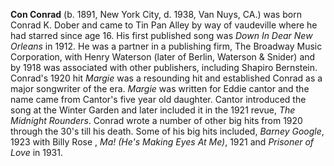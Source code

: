 
**Con Conrad** (b. 1891, New York City, d. 1938, Van Nuys, CA.) was born Conrad K. Dober and came to Tin Pan Alley by way of vaudeville where he had starred since age 16. His first published song was *Down In Dear New Orleans* in 1912. He was a partner in a publishing firm, The Broadway Music Corporation, with Henry Waterson (later of Berlin, Waterson & Snider) and by 1918 was associated with other publishers, including Shapiro Bernstein. Conrad's 1920 hit *Margie* was a resounding hit and established Conrad as a major songwriter of the era. *Margie* was written for Eddie cantor and the name came from Cantor's five year old daughter. Cantor introduced the song at the Winter Garden and later included it in the 1921 revue, *The Midnight Rounders*. Conrad wrote a number of other big hits from 1920 through the 30's till his death. Some of his big hits included, *Barney Google*, 1923 with Billy Rose , *Ma! (He's Making Eyes At Me)*, 1921 and *Prisoner of Love* in 1931. 